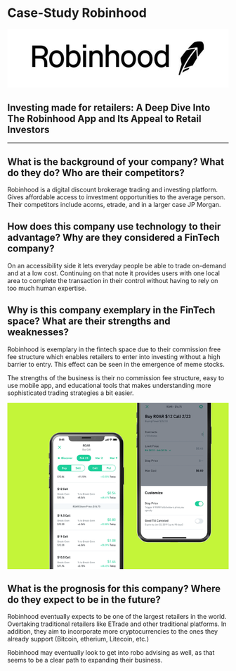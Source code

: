 # Case-Study Robinhood

![Robinhood](robinhoodlogo.jpg)

## Investing made for retailers: A Deep Dive Into The Robinhood App and Its Appeal to Retail Investors ##

---

## What is the background of your company? What do they do? Who are their competitors? ##

Robinhood is a digital discount brokerage trading and investing platform. Gives affordable access to investment opportunities to the average person. Their competitors include acorns, etrade, and in a larger case JP Morgan.


## How does this company use technology to their advantage? Why are they considered a FinTech company? ## 

On an accessibility side it lets everyday people be able to trade on-demand and at a low cost. Continuing on that note it provides users with one local area to complete the transaction in their control without having to rely on too much human expertise.

## Why is this company exemplary in the FinTech space? What are their strengths and weaknesses? ## 

Robinhood is exemplary in the fintech space due to their commission free fee structure which enables retailers to enter into investing without a high barrier to entry. This effect can be seen in the emergence of meme stocks. 

The strengths of the business is their no commission fee structure, easy to use mobile app, and educational tools that makes understanding more sophisticated trading strategies a bit easier.

![Robinhood](app.png)


## What is the prognosis for this company? Where do they expect to be in the future? ## 
Robinhood eventually expects to be one of the largest retailers in the world. Overtaking traditional retailers like ETrade and other traditional platforms. In addition, they aim to incorporate more cryptocurrencies to the ones they already support (Bitcoin, etherium, Litecoin, etc.)

Robinhood may eventually look to get into robo advising as well, as that seems to be a clear path to expanding their business. 

